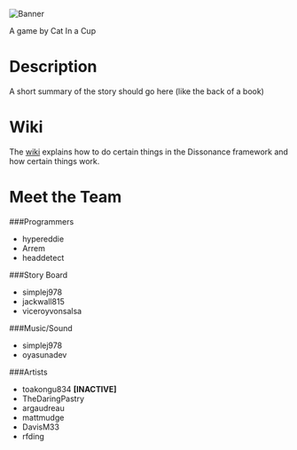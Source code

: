![Banner](https://s3.amazonaws.com/uploads.hipchat.com/16445/422468/ajl6CgPh3mWF83F/Dissonancetitlebanner.png)

A game by Cat In a Cup


Description
=============
A short summary of the story should go here (like the back of a book)


Wiki
=============
The [wiki][1] explains how to do certain things in the Dissonance framework and how certain things work.

Meet the Team
=============

###Programmers
* hypereddie
* Arrem
* headdetect

###Story Board
* simplej978
* jackwall815
* viceroyvonsalsa

###Music/Sound
* simplej978
* oyasunadev

###Artists
* toakongu834 **[INACTIVE]**
* TheDaringPastry
* argaudreau
* mattmudge
* DavisM33
* rfding

[1]:https://github.com/hypereddie10/Dissonance/wiki
